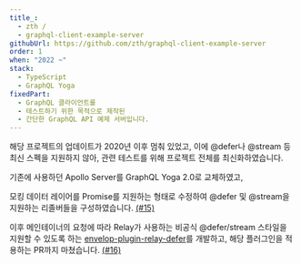 ```yaml
---
title_:
  - zth /
  - graphql-client-example-server
githubUrl: https://github.com/zth/graphql-client-example-server
order: 1
when: "2022 ~"
stack:
  - TypeScript
  - GraphQL Yoga
fixedPart:
  - GraphQL 클라이언트를
  - 테스트하기 위한 목적으로 제작된
  - 간단한 GraphQL API 예제 서버입니다.
---
```


<span class="nw">해당 프로젝트의 업데이트가</span>
<span class="nw">2020년 이후 멈춰 있었고,</span>
<span class="nw">이에 @defer나 @stream 등</span>
<span class="nw">최신 스펙을 지원하지 않아,</span>
<span class="nw">관련 테스트를 위해</span>
<span class="nw">프로젝트 전체를 최신화하였습니다.</span>

<span class="nw">기존에 사용하던 Apollo Server를</span>
<span class="nw">GraphQL Yoga 2.0로 교체하였고,</span>

<span class="nw">모킹 데이터 레이어를</span>
<span class="nw">Promise를 지원하는 형태로 수정하여</span>
<span class="nw">@defer 및 @stream을 지원하는</span>
<span class="nw">리졸버들을 구성하였습니다. [(#15)](https://github.com/zth/graphql-client-example-server/pull/15)</span>

<span class="nw">이후 메인테이너의 요청에 따라</span>
<span class="nw">Relay가 사용하는</span>
<span class="nw">비공식 @defer/stream 스타일을</span>
<span class="nw">지원할 수 있도록 하는</span>
<span class="nw">[envelop-plugin-relay-defer](https://github.com/XiNiHa/envelop-plugin-relay-defer)를 개발하고,</span>
<span class="nw">해당 플러그인을 적용하는</span>
<span class="nw">PR까지 마쳤습니다. [(#16)](https://github.com/zth/graphql-client-example-server/pull/16)</span>
